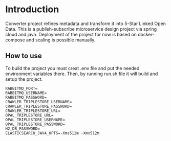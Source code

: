 # Introduction
Converter project refines metadata and transform it into 5-Star Linked Open Data. This is a publish-subscribe microservice design project via spring cloud and java. Deployment of the project for now is based on docker-compose and scaling is possible manually. 

## How to use
To build the project you must creat .env file and put the needed environment variables there. Then, by running run.sh file it will build and setup the project. 
```
RABBITMQ_PORT=
RABBITMQ_USERNAME=
RABBITMQ_PASSWORD=
CRAWLER_TRIPLESTORE_USERNAME=
CRAWLER_TRIPLESTORE_PASSWORD=
CRAWLER_TRIPLESTORE_URL=
OPAL_TRIPLESTORE_URL=
OPAL_TRIPLESTORE_USERNAME=
OPAL_TRIPLESTORE_PASSWORD=
H2_DB_PASSWORD=
ELASTICSEARCH_JAVA_OPTS=-Xms512m -Xmx512m
```
